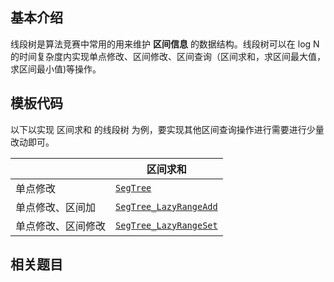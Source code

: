 ## 基本介绍

线段树是算法竞赛中常用的用来维护 **区间信息** 的数据结构。线段树可以在 log N 的时间复杂度内实现单点修改、区间修改、区间查询（区间求和，求区间最大值，求区间最小值)等操作。



## 模板代码

以下以实现 区间求和 的线段树 为例，要实现其他区间查询操作进行需要进行少量改动即可。

|                    | 区间求和                                                     |
| ------------------ | ------------------------------------------------------------ |
| 单点修改           | [`SegTree`](https://github.com/qxf-72/Codeforces-Cpp/blob/main/copypasta/data_structure/segment_tree/SegTree.cpp) |
| 单点修改、区间加   | [`SegTree_LazyRangeAdd`](https://github.com/qxf-72/Codeforces-Cpp/blob/main/copypasta/data_structure/segment_tree/SegTree_LazyRangeAdd.cpp) |
| 单点修改、区间修改 | [`SegTree_LazyRangeSet`](https://github.com/qxf-72/Codeforces-Cpp/blob/main/copypasta/data_structure/segment_tree/SegTree_LazyRangeSet.cpp) |



## 相关题目

